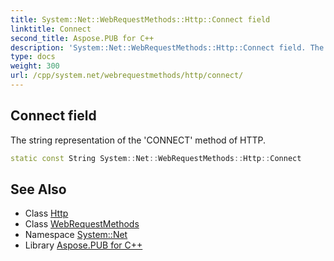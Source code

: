 ```yaml
---
title: System::Net::WebRequestMethods::Http::Connect field
linktitle: Connect
second_title: Aspose.PUB for C++
description: 'System::Net::WebRequestMethods::Http::Connect field. The string representation of the ''CONNECT'' method of HTTP in C++.'
type: docs
weight: 300
url: /cpp/system.net/webrequestmethods/http/connect/
---
```

## Connect field


The string representation of the 'CONNECT' method of HTTP.

```cpp
static const String System::Net::WebRequestMethods::Http::Connect
```

## See Also

* Class [Http](../)
* Class [WebRequestMethods](../../)
* Namespace [System::Net](../../../)
* Library [Aspose.PUB for C++](../../../../)
